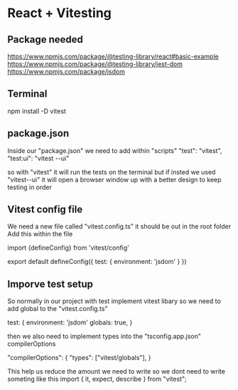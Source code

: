 # React + Vitesting 

## Package needed
https://www.npmjs.com/package/@testing-library/react#basic-example
https://www.npmjs.com/package/@testing-library/jest-dom
https://www.npmjs.com/package/jsdom

## Terminal
npm install -D vitest

## package.json 
Inside our "package.json" we need to add within "scripts"
"test": "vitest",
"test:ui": "vitest --ui"

so with "vitest" it will run the tests on the terminal but if insted we used "vitest--ui" it will open a browser window up with a better design to keep testing in order  

## Vitest config file
We need a new file called "vitest.config.ts" it should be out in the root folder 
Add this within the file 

import {defineConfig} from 'vitest/config'

export default defineConfig({
  test: {
    environment: 'jsdom'
  }
})


## Imporve test setup
So normally in our project with test implement vitest libary
so we need to add global to the "vitest.config.ts" 

test: {
  environment: 'jsdom'
  globals: true,
}

then we also need to implement types into the "tsconfig.app.json" compilerOptions

 "compilerOptions": {
    "types": ["vitest/globals"], 
  }

This help us reduce the amount we need to write so we dont need to write someting like this
import { it, expect, describe } from "vitest";